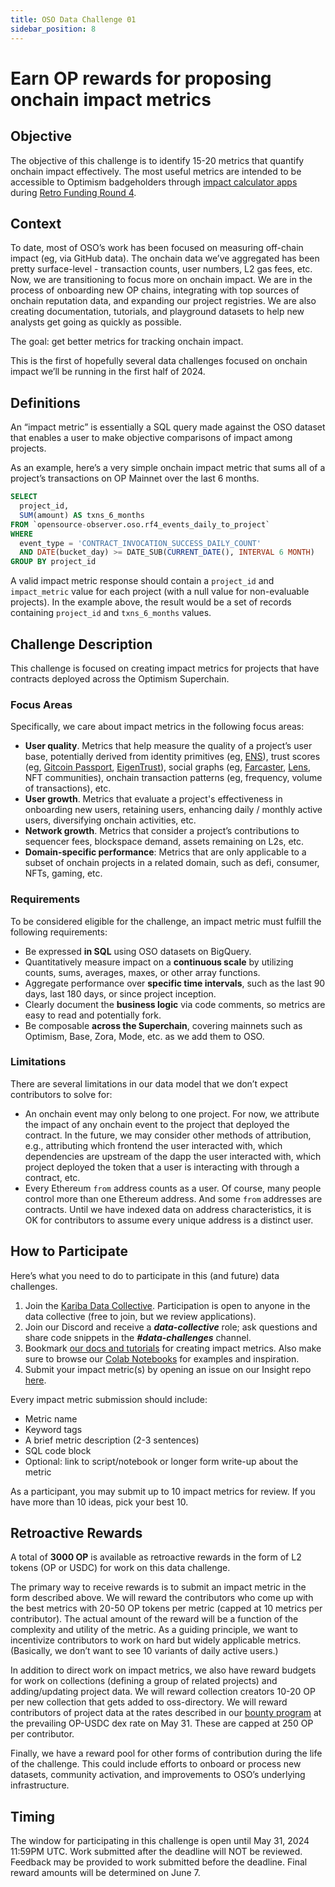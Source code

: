 ```yaml
---
title: OSO Data Challenge 01
sidebar_position: 8
---
```


# Earn OP rewards for proposing onchain impact metrics

## Objective

The objective of this challenge is to identify 15-20 metrics that quantify onchain impact effectively. The most useful metrics are intended to be accessible to Optimism badgeholders through [impact calculator apps](https://github.com/orgs/ethereum-optimism/projects/31/views/3?pane=issue&itemId=50124302) during [Retro Funding Round 4](https://optimism.mirror.xyz/nz5II2tucf3k8tJ76O6HWwvidLB6TLQXszmMnlnhxWU).

## Context

To date, most of OSO’s work has been focused on measuring off-chain impact (eg, via GitHub data). The onchain data we’ve aggregated has been pretty surface-level - transaction counts, user numbers, L2 gas fees, etc. Now, we are transitioning to focus more on onchain impact. We are in the process of onboarding new OP chains, integrating with top sources of onchain reputation data, and expanding our project registries. We are also creating documentation, tutorials, and playground datasets to help new analysts get going as quickly as possible.

The goal: get better metrics for tracking onchain impact.

This is the first of hopefully several data challenges focused on onchain impact we’ll be running in the first half of 2024.

## Definitions

An “impact metric” is essentially a SQL query made against the OSO dataset that enables a user to make objective comparisons of impact among projects.

As an example, here’s a very simple onchain impact metric that sums all of a project’s transactions on OP Mainnet over the last 6 months.

```sql
SELECT
  project_id,
  SUM(amount) AS txns_6_months
FROM `opensource-observer.oso.rf4_events_daily_to_project`
WHERE
  event_type = 'CONTRACT_INVOCATION_SUCCESS_DAILY_COUNT'
  AND DATE(bucket_day) >= DATE_SUB(CURRENT_DATE(), INTERVAL 6 MONTH)
GROUP BY project_id
```

A valid impact metric response should contain a `project_id` and `impact_metric` value for each project (with a null value for non-evaluable projects). In the example above, the result would be a set of records containing `project_id` and `txns_6_months` values.

## Challenge Description

This challenge is focused on creating impact metrics for projects that have contracts deployed across the Optimism Superchain.

### Focus Areas

Specifically, we care about impact metrics in the following focus areas:

- **User quality**. Metrics that help measure the quality of a project’s user base, potentially derived from identity primitives (eg, [ENS](https://docs.ens.domains/registry/eth)), trust scores (eg, [Gitcoin Passport](https://docs.passport.gitcoin.co/building-with-passport/passport-api/overview), [EigenTrust](https://docs.karma3labs.com/eigentrust)), social graphs (eg, [Farcaster](https://docs.farcaster.xyz/), [Lens](https://docs.lens.xyz/docs/public-big-query), NFT communities), onchain transaction patterns (eg, frequency, volume of transactions), etc.
- **User growth**. Metrics that evaluate a project's effectiveness in onboarding new users, retaining users, enhancing daily / monthly active users, diversifying onchain activities, etc.
- **Network growth**. Metrics that consider a project’s contributions to sequencer fees, blockspace demand, assets remaining on L2s, etc.
- **Domain-specific performance**: Metrics that are only applicable to a subset of onchain projects in a related domain, such as defi, consumer, NFTs, gaming, etc.

### Requirements

To be considered eligible for the challenge, an impact metric must fulfill the following requirements:

- Be expressed **in SQL** using OSO datasets on BigQuery.
- Quantitatively measure impact on a **continuous scale** by utilizing counts, sums, averages, maxes, or other array functions.
- Aggregate performance over **specific time intervals**, such as the last 90 days, last 180 days, or since project inception.
- Clearly document the **business logic** via code comments, so metrics are easy to read and potentially fork.
- Be composable **across the Superchain**, covering mainnets such as Optimism, Base, Zora, Mode, etc. as we add them to OSO.

### Limitations

There are several limitations in our data model that we don’t expect contributors to solve for:

- An onchain event may only belong to one project. For now, we attribute the impact of any onchain event to the project that deployed the contract. In the future, we may consider other methods of attribution, e.g., attributing which frontend the user interacted with, which dependencies are upstream of the dapp the user interacted with, which project deployed the token that a user is interacting with through a contract, etc.
- Every Ethereum `from` address counts as a user. Of course, many people control more than one Ethereum address. And some `from` addresses are contracts. Until we have indexed data on address characteristics, it is OK for contributors to assume every unique address is a distinct user.

## How to Participate

Here’s what you need to do to participate in this (and future) data challenges.

1. Join the [Kariba Data Collective](https://www.kariba.network/). Participation is open to anyone in the data collective (free to join, but we review applications).
2. Join our Discord and receive a **_data-collective_** role; ask questions and share code snippets in the **_#data-challenges_** channel.
3. Bookmark [our docs and tutorials](https://docs.opensource.observer/docs/how-oso-works/impact-metrics/) for creating impact metrics. Also make sure to browse our [Colab Notebooks](https://drive.google.com/drive/folders/1mzqrSToxPaWhsoGOR-UVldIsaX1gqP0F) for examples and inspiration.
4. Submit your impact metric(s) by opening an issue on our Insight repo [here](https://github.com/opensource-observer/insights/issues/new/choose).

Every impact metric submission should include:

- Metric name
- Keyword tags
- A brief metric description (2-3 sentences)
- SQL code block
- Optional: link to script/notebook or longer form write-up about the metric

As a participant, you may submit up to 10 impact metrics for review. If you have more than 10 ideas, pick your best 10.

## Retroactive Rewards

A total of **3000 OP** is available as retroactive rewards in the form of L2 tokens (OP or USDC) for work on this data challenge.

The primary way to receive rewards is to submit an impact metric in the form described above. We will reward the contributors who come up with the best metrics with 20-50 OP tokens per metric (capped at 10 metrics per contributor). The actual amount of the reward will be a function of the complexity and utility of the metric. As a guiding principle, we want to incentivize contributors to work on hard but widely applicable metrics. (Basically, we don’t want to see 10 variants of daily active users.)

In addition to direct work on impact metrics, we also have reward budgets for work on collections (defining a group of related projects) and adding/updating project data. We will reward collection creators 10-20 OP per new collection that gets added to oss-directory. We will reward contributors of project data at the rates described in our [bounty program](https://docs.opensource.observer/docs/contribute/challenges/bounties#ongoing-bounties) at the prevailing OP-USDC dex rate on May 31. These are capped at 250 OP per contributor.

Finally, we have a reward pool for other forms of contribution during the life of the challenge. This could include efforts to onboard or process new datasets, community activation, and improvements to OSO’s underlying infrastructure.

## Timing

The window for participating in this challenge is open until May 31, 2024 11:59PM UTC. Work submitted after the deadline will NOT be reviewed. Feedback may be provided to work submitted before the deadline. Final reward amounts will be determined on June 7.

